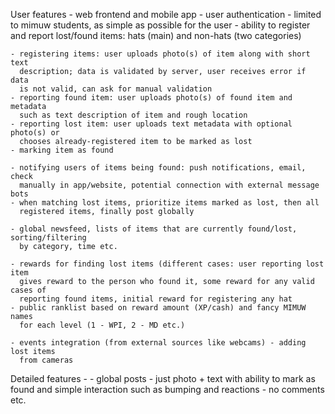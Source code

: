 User features
    - web frontend and mobile app
    - user authentication - limited to mimuw students, as simple as possible
      for the user
    - ability to register and report lost/found items: hats (main) and non-hats
      (two categories)

    - registering items: user uploads photo(s) of item along with short text
      description; data is validated by server, user receives error if data
      is not valid, can ask for manual validation
    - reporting found item: user uploads photo(s) of found item and metadata
      such as text description of item and rough location
    - reporting lost item: user uploads text metadata with optional photo(s) or
      chooses already-registered item to be marked as lost
    - marking item as found

    - notifying users of items being found: push notifications, email, check
      manually in app/website, potential connection with external message bots
    - when matching lost items, prioritize items marked as lost, then all
      registered items, finally post globally
      
    - global newsfeed, lists of items that are currently found/lost, sorting/filtering
      by category, time etc.

	- rewards for finding lost items (different cases: user reporting lost item
	  gives reward to the person who found it, some reward for any valid cases of
	  reporting found items, initial reward for registering any hat
	- public ranklist based on reward amount (XP/cash) and fancy MIMUW names
	  for each level (1 - WPI, 2 - MD etc.) 
	 
	- events integration (from external sources like webcams) - adding lost items
	  from cameras 
	
	  
Detailed features
    - 
    - global posts - just photo + text with ability to mark as found and simple
      interaction such as bumping and reactions - no comments etc.
